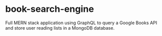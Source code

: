 # book-search-engine
Full MERN stack application using GraphQL to query a Google Books API and store user reading lists in a MongoDB database. 
